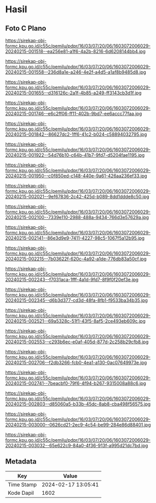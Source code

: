 # Hasil

## Foto C Plano

https://sirekap-obj-formc.kpu.go.id/c55c/pemilu/pdpr/16/03/07/20/06/1603072006029-20240215-001518--ea256e81-a1f6-4a2b-8216-6d6208144bb4.jpg

https://sirekap-obj-formc.kpu.go.id/c55c/pemilu/pdpr/16/03/07/20/06/1603072006029-20240215-001558--236d8a1e-a246-4e2f-a4d5-a1af8b9485d8.jpg

https://sirekap-obj-formc.kpu.go.id/c55c/pemilu/pdpr/16/03/07/20/06/1603072006029-20240215-001655--d316126c-2a1f-4b85-a249-ff3143cb3d1f.jpg

https://sirekap-obj-formc.kpu.go.id/c55c/pemilu/pdpr/16/03/07/20/06/1603072006029-20240215-001746--e6c2ff06-ff11-402b-9bd7-ee6accc77faa.jpg

https://sirekap-obj-formc.kpu.go.id/c55c/pemilu/pdpr/16/03/07/20/06/1603072006029-20240215-001842--86627dc2-1ff6-41c2-b024-c58894032795.jpg

https://sirekap-obj-formc.kpu.go.id/c55c/pemilu/pdpr/16/03/07/20/06/1603072006029-20240215-001922--54d76b10-c64b-41b7-9fd7-d5204fae1195.jpg

https://sirekap-obj-formc.kpu.go.id/c55c/pemilu/pdpr/16/03/07/20/06/1603072006029-20240215-001950--c0f850ed-c148-440e-9a61-426aa236ef33.jpg

https://sirekap-obj-formc.kpu.go.id/c55c/pemilu/pdpr/16/03/07/20/06/1603072006029-20240215-002021--9ef67836-2c42-425d-b089-8dd1ddde8c50.jpg

https://sirekap-obj-formc.kpu.go.id/c55c/pemilu/pdpr/16/03/07/20/06/1603072006029-20240215-002100--7339e110-2988-488a-9434-766d3e57629a.jpg

https://sirekap-obj-formc.kpu.go.id/c55c/pemilu/pdpr/16/03/07/20/06/1603072006029-20240215-002141--86e3d9e9-7411-4227-98c5-1067f5a12b95.jpg

https://sirekap-obj-formc.kpu.go.id/c55c/pemilu/pdpr/16/03/07/20/06/1603072006029-20240215-002215--7b03622f-620c-4a92-a1de-776db83a50cf.jpg

https://sirekap-obj-formc.kpu.go.id/c55c/pemilu/pdpr/16/03/07/20/06/1603072006029-20240215-002243--f7031aca-1fff-4a1d-9fd7-8f9f0f20ef3e.jpg

https://sirekap-obj-formc.kpu.go.id/c55c/pemilu/pdpr/16/03/07/20/06/1603072006029-20240215-002345--d6b3d377-cd3d-48fa-8fb1-f9533ba34b35.jpg

https://sirekap-obj-formc.kpu.go.id/c55c/pemilu/pdpr/16/03/07/20/06/1603072006029-20240215-002521--69a5328c-51f1-43f5-8af5-2ce493eb609c.jpg

https://sirekap-obj-formc.kpu.go.id/c55c/pemilu/pdpr/16/03/07/20/06/1603072006029-20240215-002553--c293b6ec-e0af-405d-877d-2c258b29cfb8.jpg

https://sirekap-obj-formc.kpu.go.id/c55c/pemilu/pdpr/16/03/07/20/06/1603072006029-20240215-002706--f2db3266-fcb0-4ea1-a130-0ac07649973e.jpg

https://sirekap-obj-formc.kpu.go.id/c55c/pemilu/pdpr/16/03/07/20/06/1603072006029-20240215-002741--7beacbf0-79f6-4f94-b267-9315008a88c6.jpg

https://sirekap-obj-formc.kpu.go.id/c55c/pemilu/pdpr/16/03/07/20/06/1603072006029-20240215-002803--d85060a5-b33b-45dc-8ab8-cba498f56575.jpg

https://sirekap-obj-formc.kpu.go.id/c55c/pemilu/pdpr/16/03/07/20/06/1603072006029-20240215-003000--0626cd21-2ec9-4c54-be99-284e86d88401.jpg

https://sirekap-obj-formc.kpu.go.id/c55c/pemilu/pdpr/16/03/07/20/06/1603072006029-20240215-003032--65e622c9-84a0-4f36-913f-a995d21dc7bd.jpg


## Metadata

| Key        | Value               |
| ---------- | ------------------- |
| Time Stamp | 2024-02-17 13:05:41 |
| Kode Dapil | 1602                |



